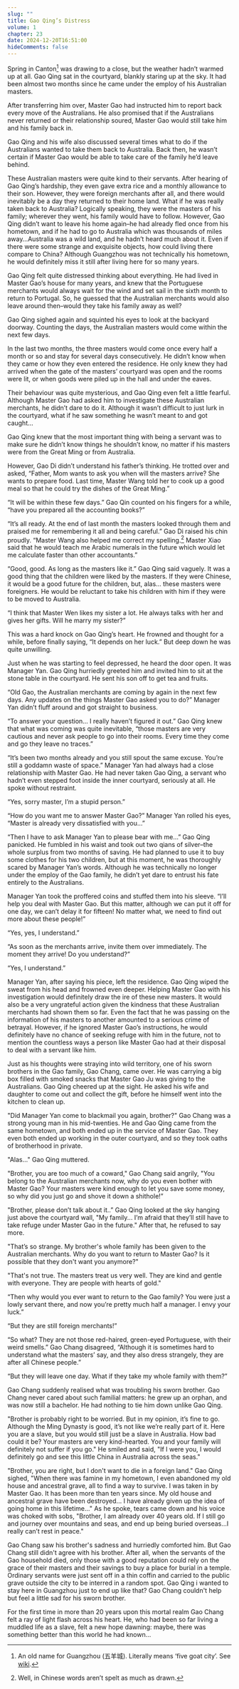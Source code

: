 ```yaml
---
slug: ""
title: Gao Qing’s Distress
volume: 1
chapter: 23
date: 2024-12-20T16:51:00
hideComments: false
---
```

Spring in Canton[^180] was drawing to a close, but the weather hadn’t warmed up at all. Gao Qing sat in the courtyard, blankly staring up at the sky. It had been almost two months since he came under the employ of his Australian masters.

After transferring him over, Master Gao had instructed him to report back every move of the Australians. He also promised that if the Australians never returned or their relationship soured, Master Gao would still take him and his family back in.

Gao Qing and his wife also discussed several times what to do if the Australians wanted to take them back to Australia. Back then, he wasn’t certain if Master Gao would be able to take care of the family he’d leave behind.

These Australian masters were quite kind to their servants. After hearing of Gao Qing’s hardship, they even gave extra rice and a monthly allowance to their son. However, they were foreign merchants after all, and there would inevitably be a day they returned to their home land. What if he was really taken back to Australia? Logically speaking, they were the masters of his family; wherever they went, his family would have to follow. However, Gao Qing didn’t want to leave his home again–he had already fled once from his hometown, and if he had to go to Australia which was thousands of miles away…Australia was a wild land, and he hadn’t heard much about it. Even if there were some strange and exquisite objects, how could living there compare to China? Although Guangzhou was not technically his hometown, he would definitely miss it still after living here for so many years.

Gao Qing felt quite distressed thinking about everything. He had lived in Master Gao’s house for many years, and knew that the Portuguese merchants would always wait for the wind and set sail in the sixth month to return to Portugal. So, he guessed that the Australian merchants would also leave around then–would they take his family away as well?

Gao Qing sighed again and squinted his eyes to look at the backyard doorway. Counting the days, the Australian masters would come within the next few days.

In the last two months, the three masters would come once every half a month or so and stay for several days consecutively. He didn’t know when they came or how they even entered the residence. He only knew they had arrived when the gate of the masters’ courtyard was open and the rooms were lit, or when goods were piled up in the hall and under the eaves.

Their behaviour was quite mysterious, and Gao Qing even felt a little fearful. Although Master Gao had asked him to investigate these Australian merchants, he didn’t dare to do it. Although it wasn’t difficult to just lurk in the courtyard, what if he saw something he wasn’t meant to and got caught…

Gao Qing knew that the most important thing with being a servant was to make sure he didn’t know things he shouldn’t know, no matter if his masters were from the Great Ming or from Australia.

However, Gao Di didn’t understand his father’s thinking. He trotted over and asked, “Father, Mom wants to ask you when will the masters arrive? She wants to prepare food. Last time, Master Wang told her to cook up a good meal so that he could try the dishes of the Great Ming.”

“It will be within these few days.” Gao Qin counted on his fingers for a while, “have you prepared all the accounting books?”

“It’s all ready. At the end of last month the masters looked through them and praised me for remembering it all and being careful.” Gao Di raised his chin proudly. “Master Wang also helped me correct my spelling.[^181] Master Xiao said that he would teach me Arabic numerals in the future which would let me calculate faster than other accountants.”

“Good, good. As long as the masters like it.” Gao Qing said vaguely.  It was a good thing that the children were liked by the masters. If they were Chinese, it would be a good future for the children, but, alas… these masters were foreigners. He would be reluctant to take his children with him if they were to be moved to Australia. 

“I think that Master Wen likes my sister a lot. He always talks with her and gives her gifts. Will he marry my sister?”

This was a hard knock on Gao Qing’s heart. He frowned and thought for a while, before finally saying, “It depends on her luck.” But deep down he was quite unwilling.

Just when he was starting to feel depressed, he heard the door open. It was Manager Yan. Gao Qing hurriedly greeted him and invited him to sit at the stone table in the courtyard. He sent his son off to get tea and fruits. 

“Old Gao, the Australian merchants are coming by again in the next few days. Any updates on the things Master Gao asked you to do?” Manager Yan didn’t fluff around and got straight to business.

“To answer your question… I really haven’t figured it out.” Gao Qing knew that what was coming was quite inevitable, “those masters are very cautious and never ask people to go into their rooms. Every time they come and go they leave no traces.”

“It’s been two months already and you still spout the same excuse. You’re still a goddamn waste of space.” Manager Yan had always had a close relationship with Master Gao. He had never taken Gao Qing, a servant who hadn’t even stepped foot inside the inner courtyard, seriously at all. He spoke without restraint.

“Yes, sorry master, I’m a stupid person.”

“How do you want me to answer Master Gao?” Manager Yan rolled his eyes, “Master is already very dissatisfied with you…”

“Then I have to ask Manager Yan to please bear with me…” Gao Qing panicked. He fumbled in his waist and took out two qians of silver–the whole surplus from two months of saving. He had planned to use it to buy some clothes for his two children, but at this moment, he was thoroughly scared by Manager Yan’s words. Although he was technically no longer under the employ of the Gao family, he didn’t yet dare to entrust his fate entirely to the Australians.

Manager Yan took the proffered coins and stuffed them into his sleeve. “I’ll help you deal with Master Gao. But this matter, although we can put it off for one day, we can’t delay it for fifteen\! No matter what, we need to find out more about these people\!”

“Yes, yes, I understand.”

“As soon as the merchants arrive, invite them over immediately. The moment they arrive\! Do you understand?”

“Yes, I understand.”

Manager Yan, after saying his piece, left the residence. Gao Qing wiped the sweat from his head and frowned even deeper. Helping Master Gao with his investigation would definitely draw the ire of these new masters. It would also be a very ungrateful action given the kindness that these Australian merchants had shown them so far. Even the fact that he was passing on the information of his masters to another amounted to a serious crime of betrayal. However, if he ignored Master Gao’s instructions, he would definitely have no chance of seeking refuge with him in the future, not to mention the countless ways a person like Master Gao had at their disposal to deal with a servant like him.

Just as his thoughts were straying into wild territory, one of his sworn brothers in the Gao family, Gao Chang, came over. He was carrying a big box filled with smoked snacks that Master Gao Ju was giving to the Australians. Gao Qing cheered up at the sight. He asked his wife and daughter to come out and collect the gift, before he himself went into the kitchen to clean up.

"Did Manager Yan come to blackmail you again, brother?" Gao Chang was a strong young man in his mid-twenties. He and Gao Qing came from the same hometown, and both ended up in the service of Master Gao. They even both ended up working in the outer courtyard, and so they took oaths of brotherhood in private.

"Alas..." Gao Qing muttered.

"Brother, you are too much of a coward," Gao Chang said angrily, "You belong to the Australian merchants now, why do you even bother with Master Gao? Your masters were kind enough to let you save some money, so why did you just go and shove it down a shithole\!”

"Brother, please don’t talk about it..” Gao Qing looked at the sky hanging just above the courtyard wall, "My family... I’m afraid that they’ll still have to take refuge under Master Gao in the future." After that, he refused to say more.

"That’s so strange. My brother's whole family has been given to the Australian merchants. Why do you want to return to Master Gao? Is it possible that they don't want you anymore?"

"That's not true. The masters treat us very well. They are kind and gentle with everyone. They are people with hearts of gold."

“Then why would you ever want to return to the Gao family? You were just a lowly servant there, and now you’re pretty much half a manager. I envy your luck.”

“But they are still foreign merchants\!”

“So what? They are not those red-haired, green-eyed Portuguese, with their weird smells.” Gao Chang disagreed, “Although it is sometimes hard to understand what the masters’ say, and they also dress strangely, they are after all Chinese people.”

“But they will leave one day. What if they take my whole family with them?”

Gao Chang suddenly realised what was troubling his sworn brother. Gao Chang never cared about such familial matters: he grew up an orphan, and was now still a bachelor. He had nothing to tie him down unlike Gao Qing.

"Brother is probably right to be worried. But in my opinion, it’s fine to go. Although the Ming Dynasty is good, it’s not like we’re really part of it. Here you are a slave, but you would still just be a slave in Australia. How bad could it be? Your masters are very kind-hearted. You and your family will definitely not suffer if you go." He smiled and said, "If I were you, I would definitely go and see this little China in Australia across the seas."

"Brother, you are right, but I don't want to die in a foreign land." Gao Qing sighed, "When there was famine in my hometown, I even abandoned my old house and ancestral grave, all to find a way to survive. I was taken in by Master Gao. It has been more than ten years since. My old house and ancestral grave have been destroyed... I have already given up the idea of going home in this lifetime..." As he spoke, tears came down and his voice was choked with sobs, "Brother, I am already over 40 years old. If I still go and journey over mountains and seas, and end up being buried overseas…I really can’t rest in peace."

Gao Chang saw his brother's sadness and hurriedly comforted him. But Gao Chang still didn't agree with his brother. After all, when the servants of the Gao household died, only those with a good reputation could rely on the grace of their masters and their savings to buy a place for burial in a temple. Ordinary servants were just sent off in a thin coffin and carried to the public grave outside the city to be interred in a random spot. Gao Qing i wanted to stay here in Guangzhou just to end up like that? Gao Chang couldn't help but feel a little sad for his sworn brother.

For the first time in more than 20 years upon this mortal realm Gao Chang felt a ray of light flash across his heart. He, who had been so far living a muddled life as a slave, felt a new hope dawning: maybe, there was something better than this world he had known…

[^180]:  An old name for Guangzhou (五羊城). Literally means ‘five goat city’. See [wiki](https://en.wikipedia.org/wiki/The_Legend_of_Five_Goats).

[^181]:  Well, in Chinese words aren’t spelt as much as drawn.
